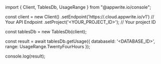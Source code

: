 import { Client, TablesDb, UsageRange } from "@appwrite.io/console";

const client = new Client()
    .setEndpoint('https://<REGION>.cloud.appwrite.io/v1') // Your API Endpoint
    .setProject('<YOUR_PROJECT_ID>'); // Your project ID

const tablesDb = new TablesDb(client);

const result = await tablesDb.getUsage({
    databaseId: '<DATABASE_ID>',
    range: UsageRange.TwentyFourHours
});

console.log(result);
